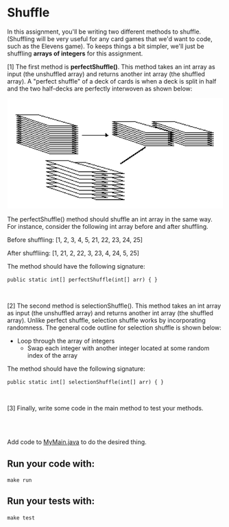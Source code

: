 # Shuffle

In this assignment, you'll be writing two different methods to shuffle. (Shuffling will be very useful for any card games that we'd want to code, such as the Elevens game). To keeps things a bit simpler, we'll just be shuffling **arrays of integers** for this assignment. 

[1] The first method is **perfectShuffle()**. This method takes an int array as input (the unshuffled array) and returns another int array (the shuffled array). A "perfect shuffle" of a deck of cards is when a deck is split in half and the two half-decks are perfectly interwoven as shown below:

![Image of Shuffle](shuffle.jpg)

The perfectShuffle() method should shuffle an int array in the same way. For instance, consider the following int array before and after shuffling.

Before shuffling: [1, 2, 3, 4, 5, 21, 22, 23, 24, 25]

After shuffliing: [1, 21, 2, 22, 3, 23, 4, 24, 5, 25]

The method should have the following signature:
```shell script
public static int[] perfectShuffle(int[] arr) { }
```
<br />

[2] The second method is selectionShuffle(). This method takes an int array as input (the unshuffled array) and returns another int array (the shuffled array). Unlike perfect shuffle, selection shuffle works by incorporating randomness. The general code outline for selection shuffle is shown below:

* Loop through the array of integers
  * Swap each integer with another integer located at some random index of the array


The method should have the following signature:
```shell script
public static int[] selectionShuffle(int[] arr) { }
```

<br />

[3] Finally, write some code in the main method to test your methods. 

<br />
<br />

Add code to [MyMain.java](src/main/java/MyMain.java) to do the desired thing.

## Run your code with:
```shell script
make run
```

## Run your tests with:
```shell script
make test
```